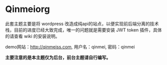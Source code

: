 # Qinmeiorg

此套主题主要是将 wordpress 改造成纯api的站点，以便实现前后端分离的技术栈，目前的进度已经大致完成，唯一的问题就是需要安装 JWT token 插件，具体的请查看 wiki 的安装说明。

demo网站：http://qinmeiss.com,  用户名：qinmei,  密码：qinmei

**主要注意的是本主题仅为后台，前台主题请自行编写。**

